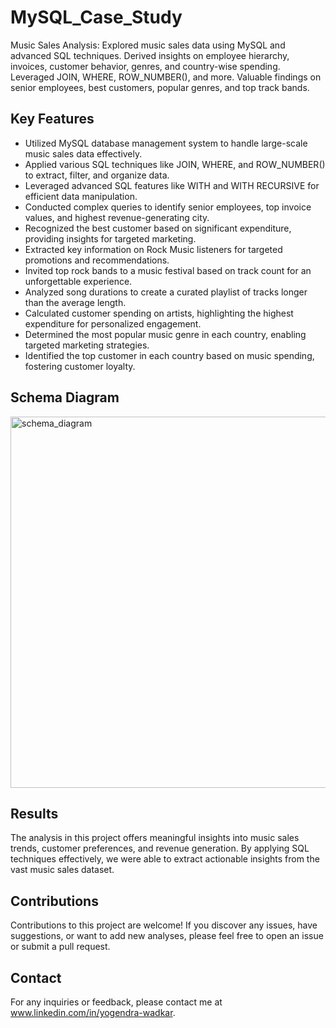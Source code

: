 # MySQL_Case_Study
Music Sales Analysis: Explored music sales data using MySQL and advanced SQL techniques. Derived insights on employee hierarchy, invoices, customer behavior, genres, and country-wise spending. Leveraged JOIN, WHERE, ROW_NUMBER(), and more. Valuable findings on senior employees, best customers, popular genres, and top track bands.

## Key Features
- Utilized MySQL database management system to handle large-scale music sales data effectively.
- Applied various SQL techniques like JOIN, WHERE, and ROW_NUMBER() to extract, filter, and organize data.
- Leveraged advanced SQL features like WITH and WITH RECURSIVE for efficient data manipulation.
- Conducted complex queries to identify senior employees, top invoice values, and highest revenue-generating city.
- Recognized the best customer based on significant expenditure, providing insights for targeted marketing.
- Extracted key information on Rock Music listeners for targeted promotions and recommendations.
- Invited top rock bands to a music festival based on track count for an unforgettable experience.
- Analyzed song durations to create a curated playlist of tracks longer than the average length.
- Calculated customer spending on artists, highlighting the highest expenditure for personalized engagement.
- Determined the most popular music genre in each country, enabling targeted marketing strategies.
- Identified the top customer in each country based on music spending, fostering customer loyalty.
  

## Schema Diagram
<img width="594" alt="schema_diagram" src="https://github.com/Yogendra-Wadkar/Sql_Case_Study/assets/134367735/9d3a5847-8073-43fa-8b1c-ad781e0f1671">


## Results
The analysis in this project offers meaningful insights into music sales trends, customer preferences, and revenue generation. By applying SQL techniques effectively, we were able to extract actionable insights from the vast music sales dataset.

## Contributions
Contributions to this project are welcome! If you discover any issues, have suggestions, or want to add new analyses, please feel free to open an issue or submit a pull request.
 
## Contact
For any inquiries or feedback, please contact me at www.linkedin.com/in/yogendra-wadkar.
